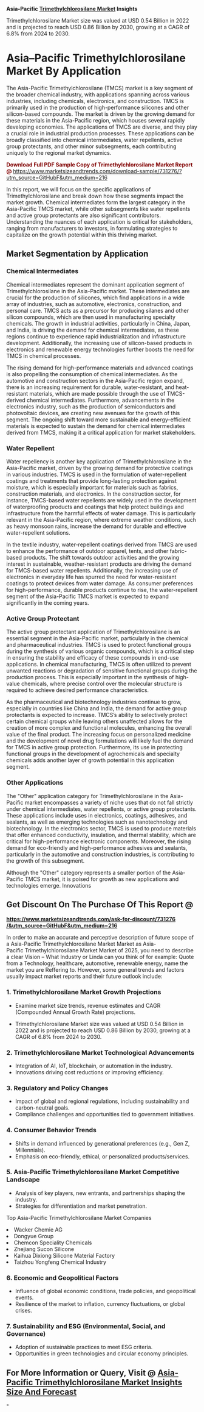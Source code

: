 <p><strong>Asia-Pacific&nbsp;<a href=""https://www.marketsizeandtrends.com/download-sample/731276/&amp;utm_source=GitHubF&amp;utm_medium=216"">Trimethylchlorosilane Market</a> Insights</strong></p><p>Trimethylchlorosilane Market size was valued at USD 0.54 Billion in 2022 and is projected to reach USD 0.86 Billion by 2030, growing at a CAGR of 6.8% from 2024 to 2030.</p><p><h1>Asia–Pacific Trimethylchlorosilane Market By Application</h1><p>The Asia-Pacific Trimethylchlorosilane (TMCS) market is a key segment of the broader chemical industry, with applications spanning across various industries, including chemicals, electronics, and construction. TMCS is primarily used in the production of high-performance silicones and other silicon-based compounds. The market is driven by the growing demand for these materials in the Asia-Pacific region, which houses several rapidly developing economies. The applications of TMCS are diverse, and they play a crucial role in industrial production processes. These applications can be broadly classified into chemical intermediates, water repellents, active group protectants, and other minor subsegments, each contributing uniquely to the regional market dynamics. <p><strong><span style="color: #800000;">Download Full PDF Sample Copy of Trimethylchlorosilane Market Report @</span>&nbsp;</strong><a href="https://www.marketsizeandtrends.com/download-sample/731276/?utm_source=GitHubF&amp;utm_medium=216" target="_blank">https://www.marketsizeandtrends.com/download-sample/731276/?utm_source=GitHubF&amp;utm_medium=216</a></p><p>In this report, we will focus on the specific applications of Trimethylchlorosilane and break down how these segments impact the market growth. Chemical intermediates form the largest category in the Asia-Pacific TMCS market, while other subsegments like water repellents and active group protectants are also significant contributors. Understanding the nuances of each application is critical for stakeholders, ranging from manufacturers to investors, in formulating strategies to capitalize on the growth potential within this thriving market.</p><h2>Market Segmentation by Application</h2><h3>Chemical Intermediates</h3><p>Chemical intermediates represent the dominant application segment of Trimethylchlorosilane in the Asia-Pacific market. These intermediates are crucial for the production of silicones, which find applications in a wide array of industries, such as automotive, electronics, construction, and personal care. TMCS acts as a precursor for producing silanes and other silicon compounds, which are then used in manufacturing specialty chemicals. The growth in industrial activities, particularly in China, Japan, and India, is driving the demand for chemical intermediates, as these regions continue to experience rapid industrialization and infrastructure development. Additionally, the increasing use of silicon-based products in electronics and renewable energy technologies further boosts the need for TMCS in chemical processes. <p>The rising demand for high-performance materials and advanced coatings is also propelling the consumption of chemical intermediates. As the automotive and construction sectors in the Asia-Pacific region expand, there is an increasing requirement for durable, water-resistant, and heat-resistant materials, which are made possible through the use of TMCS-derived chemical intermediates. Furthermore, advancements in the electronics industry, such as the production of semiconductors and photovoltaic devices, are creating new avenues for the growth of this segment. The ongoing shift toward more sustainable and energy-efficient materials is expected to sustain the demand for chemical intermediates derived from TMCS, making it a critical application for market stakeholders. </p><h3>Water Repellent</h3><p>Water repellency is another key application of Trimethylchlorosilane in the Asia-Pacific market, driven by the growing demand for protective coatings in various industries. TMCS is used in the formulation of water-repellent coatings and treatments that provide long-lasting protection against moisture, which is especially important for materials such as fabrics, construction materials, and electronics. In the construction sector, for instance, TMCS-based water repellents are widely used in the development of waterproofing products and coatings that help protect buildings and infrastructure from the harmful effects of water damage. This is particularly relevant in the Asia-Pacific region, where extreme weather conditions, such as heavy monsoon rains, increase the demand for durable and effective water-repellent solutions.<p>In the textile industry, water-repellent coatings derived from TMCS are used to enhance the performance of outdoor apparel, tents, and other fabric-based products. The shift towards outdoor activities and the growing interest in sustainable, weather-resistant products are driving the demand for TMCS-based water repellents. Additionally, the increasing use of electronics in everyday life has spurred the need for water-resistant coatings to protect devices from water damage. As consumer preferences for high-performance, durable products continue to rise, the water-repellent segment of the Asia-Pacific TMCS market is expected to expand significantly in the coming years.</p><h3>Active Group Protectant</h3><p>The active group protectant application of Trimethylchlorosilane is an essential segment in the Asia-Pacific market, particularly in the chemical and pharmaceutical industries. TMCS is used to protect functional groups during the synthesis of various organic compounds, which is a critical step in ensuring the stability and efficacy of these compounds in end-use applications. In chemical manufacturing, TMCS is often utilized to prevent unwanted reactions or degradation of sensitive functional groups during the production process. This is especially important in the synthesis of high-value chemicals, where precise control over the molecular structure is required to achieve desired performance characteristics.<p>As the pharmaceutical and biotechnology industries continue to grow, especially in countries like China and India, the demand for active group protectants is expected to increase. TMCS’s ability to selectively protect certain chemical groups while leaving others unaffected allows for the creation of more complex and functional molecules, enhancing the overall value of the final product. The increasing focus on personalized medicine and the development of novel drug formulations will likely fuel the demand for TMCS in active group protection. Furthermore, its use in protecting functional groups in the development of agrochemicals and specialty chemicals adds another layer of growth potential in this application segment.</p><h3>Other Applications</h3><p>The "Other" application category for Trimethylchlorosilane in the Asia-Pacific market encompasses a variety of niche uses that do not fall strictly under chemical intermediates, water repellents, or active group protectants. These applications include uses in electronics, coatings, adhesives, and sealants, as well as emerging technologies such as nanotechnology and biotechnology. In the electronics sector, TMCS is used to produce materials that offer enhanced conductivity, insulation, and thermal stability, which are critical for high-performance electronic components. Moreover, the rising demand for eco-friendly and high-performance adhesives and sealants, particularly in the automotive and construction industries, is contributing to the growth of this subsegment.<p>Although the "Other" category represents a smaller portion of the Asia-Pacific TMCS market, it is poised for growth as new applications and technologies emerge. Innovations</p><h2><strong>Get Discount On The Purchase Of This Report @&nbsp;</strong></h2><p><strong><a href=""https://www.marketsizeandtrends.com/ask-for-discount/731276/&amp;utm_source=GitHubF&amp;utm_medium=216"" target=""_blank"">https://www.marketsizeandtrends.com/ask-for-discount/731276<br />/&amp;utm_source=GitHubF&amp;utm_medium=216</a></strong></p><p>In order to make an accurate and perceptive description of future scope of a Asia-Pacific&nbsp;Trimethylchlorosilane Market Market as Asia-Pacific&nbsp;Trimethylchlorosilane Market Market of 2025, you need to describe a clear Vision &ndash; What Industry or Linda can you think of for example: Quote from a Technology, healthcare, automotive, renewable energy, name the market you are Reffering to. However, some general trends and factors usually impact market reports and their future outlook include:</p><h3>1.&nbsp;<strong>Trimethylchlorosilane Market Growth Projections</strong></h3><ul><li>Examine market size trends, revenue estimates and CAGR (Compounded Annual Growth Rate) projections.</li><li><p>Trimethylchlorosilane Market size was valued at USD 0.54 Billion in 2022 and is projected to reach USD 0.86 Billion by 2030, growing at a CAGR of 6.8% from 2024 to 2030.</p></li></ul><h3>2.&nbsp;<strong>Trimethylchlorosilane Market Technological Advancements</strong></h3><ul><li>Integration of AI, IoT, blockchain, or automation in the industry.</li><li>Innovations driving cost reductions or improving efficiency.</li></ul><h3>3.&nbsp;<strong>Regulatory and Policy Changes</strong></h3><ul><li>Impact of global and regional regulations, including sustainability and carbon-neutral goals.</li><li>Compliance challenges and opportunities tied to government initiatives.</li></ul><h3>4.&nbsp;<strong>Consumer Behavior Trends</strong></h3><ul><li>Shifts in demand influenced by generational preferences (e.g., Gen Z, Millennials).</li><li>Emphasis on eco-friendly, ethical, or personalized products/services.</li></ul><h3>5.&nbsp;<strong>Asia-Pacific Trimethylchlorosilane Market Competitive Landscape</strong></h3><ul><li>Analysis of key players, new entrants, and partnerships shaping the industry.</li><li>Strategies for differentiation and market penetration.</li></ul><p data-pm-slice=""1 1 []"">Top Asia-Pacific Trimethylchlorosilane Market Companies</p><div data-test-id=""""><p><li>Wacker Chemie AG</li><li> Dongyue Group</li><li> Chemcon Speciality Chemicals</li><li> Zhejiang Sucon Silicone</li><li> Kaihua Dixiong Silicone Material Factory</li><li> Taizhou Yongfeng Chemical Industry</li></p></div><h3>6.&nbsp;<strong>Economic and Geopolitical Factors</strong></h3><ul><li>Influence of global economic conditions, trade policies, and geopolitical events.</li><li>Resilience of the market to inflation, currency fluctuations, or global crises.</li></ul><h3>7.&nbsp;<strong>Sustainability and ESG (Environmental, Social, and Governance)</strong></h3><ul><li>Adoption of sustainable practices to meet ESG criteria.</li><li>Opportunities in green technologies and circular economy principles.</li></ul><h2><strong>For More Information or Query, Visit @&nbsp;</strong><a href=""https://www.verifiedmarketreports.com/product/trimethylchlorosilane-market/"" target=""_blank"">Asia-Pacific Trimethylchlorosilane Market Insights Size And Forecast</a></h2>"

